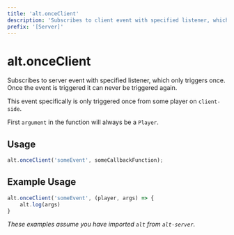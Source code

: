 ```yaml
---
title: 'alt.onceClient'
description: 'Subscribes to client event with specified listener, which only triggers once.'
prefix: '[Server]'
---
```


# alt.onceClient

Subscribes to server event with specified listener, which only triggers once. Once the event is triggered it can never be triggered again.

This event specifically is only triggered once from some player on `client-side`.

First `argument` in the function will always be a `Player`.

## Usage

```js
alt.onceClient('someEvent', someCallbackFunction);
```

## Example Usage

```js
alt.onceClient('someEvent', (player, args) => {
    alt.log(args)
}
```

_These examples assume you have imported `alt` from `alt-server`._